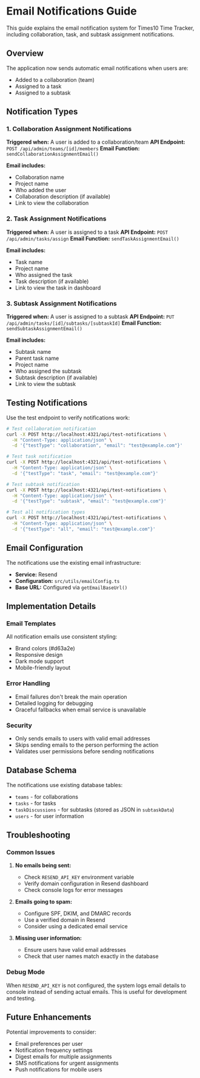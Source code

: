 # Email Notifications Guide

This guide explains the email notification system for Times10 Time Tracker, including collaboration, task, and subtask assignment notifications.

## Overview

The application now sends automatic email notifications when users are:
- Added to a collaboration (team)
- Assigned to a task
- Assigned to a subtask

## Notification Types

### 1. Collaboration Assignment Notifications

**Triggered when:** A user is added to a collaboration/team
**API Endpoint:** `POST /api/admin/teams/[id]/members`
**Email Function:** `sendCollaborationAssignmentEmail()`

**Email includes:**
- Collaboration name
- Project name
- Who added the user
- Collaboration description (if available)
- Link to view the collaboration

### 2. Task Assignment Notifications

**Triggered when:** A user is assigned to a task
**API Endpoint:** `POST /api/admin/tasks/assign`
**Email Function:** `sendTaskAssignmentEmail()`

**Email includes:**
- Task name
- Project name
- Who assigned the task
- Task description (if available)
- Link to view the task in dashboard

### 3. Subtask Assignment Notifications

**Triggered when:** A user is assigned to a subtask
**API Endpoint:** `PUT /api/admin/tasks/[id]/subtasks/[subtaskId]`
**Email Function:** `sendSubtaskAssignmentEmail()`

**Email includes:**
- Subtask name
- Parent task name
- Project name
- Who assigned the subtask
- Subtask description (if available)
- Link to view the subtask

## Testing Notifications

Use the test endpoint to verify notifications work:

```bash
# Test collaboration notification
curl -X POST http://localhost:4321/api/test-notifications \
  -H "Content-Type: application/json" \
  -d '{"testType": "collaboration", "email": "test@example.com"}'

# Test task notification
curl -X POST http://localhost:4321/api/test-notifications \
  -H "Content-Type: application/json" \
  -d '{"testType": "task", "email": "test@example.com"}'

# Test subtask notification
curl -X POST http://localhost:4321/api/test-notifications \
  -H "Content-Type: application/json" \
  -d '{"testType": "subtask", "email": "test@example.com"}'

# Test all notification types
curl -X POST http://localhost:4321/api/test-notifications \
  -H "Content-Type: application/json" \
  -d '{"testType": "all", "email": "test@example.com"}'
```

## Email Configuration

The notifications use the existing email infrastructure:
- **Service:** Resend
- **Configuration:** `src/utils/emailConfig.ts`
- **Base URL:** Configured via `getEmailBaseUrl()`

## Implementation Details

### Email Templates

All notification emails use consistent styling:
- Brand colors (#d63a2e)
- Responsive design
- Dark mode support
- Mobile-friendly layout

### Error Handling

- Email failures don't break the main operation
- Detailed logging for debugging
- Graceful fallbacks when email service is unavailable

### Security

- Only sends emails to users with valid email addresses
- Skips sending emails to the person performing the action
- Validates user permissions before sending notifications

## Database Schema

The notifications use existing database tables:
- `teams` - for collaborations
- `tasks` - for tasks
- `taskDiscussions` - for subtasks (stored as JSON in `subtaskData`)
- `users` - for user information

## Troubleshooting

### Common Issues

1. **No emails being sent:**
   - Check `RESEND_API_KEY` environment variable
   - Verify domain configuration in Resend dashboard
   - Check console logs for error messages

2. **Emails going to spam:**
   - Configure SPF, DKIM, and DMARC records
   - Use a verified domain in Resend
   - Consider using a dedicated email service

3. **Missing user information:**
   - Ensure users have valid email addresses
   - Check that user names match exactly in the database

### Debug Mode

When `RESEND_API_KEY` is not configured, the system logs email details to console instead of sending actual emails. This is useful for development and testing.

## Future Enhancements

Potential improvements to consider:
- Email preferences per user
- Notification frequency settings
- Digest emails for multiple assignments
- SMS notifications for urgent assignments
- Push notifications for mobile users

